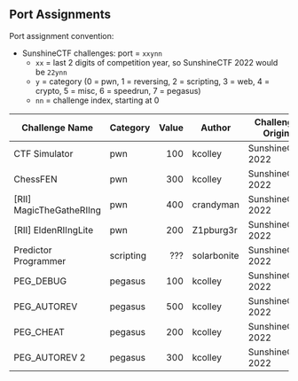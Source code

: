 Port Assignments
-----

Port assignment convention:

* SunshineCTF challenges: port = `xxynn`
  * `xx` = last 2 digits of competition year, so SunshineCTF 2022 would be `22ynn`
  * `y` = category (0 = pwn, 1 = reversing, 2 = scripting, 3 = web, 4 = crypto, 5 = misc, 6 = speedrun, 7 = pegasus)
  * `nn` = challenge index, starting at 0


| Challenge Name           | Category  | Value | Author       | Challenge Origin | Port  |
|--------------------------|-----------|------:|--------------|------------------|------:|
| CTF Simulator            | pwn       |   100 | kcolley      | SunshineCTF 2022 | 22000 |
| ChessFEN                 | pwn       |   300 | kcolley      | SunshineCTF 2022 | 22001 |
| [RII] MagicTheGatheRIIng | pwn       |   400 | crandyman    | SunshineCTF 2022 | 22002 |
| [RII] EldenRIIngLite     | pwn       |   200 | Z1pburg3r    | SunshineCTF 2022 | 22003 |
| Predictor Programmer     | scripting |   ??? | solarbonite  | SunshineCTF 2022 | 22201-22203 |
| PEG_DEBUG                | pegasus   |   100 | kcolley      | SunshineCTF 2022 | 22700-22702 |
| PEG_AUTOREV              | pegasus   |   500 | kcolley      | SunshineCTF 2022 | 22703 |
| PEG_CHEAT                | pegasus   |   200 | kcolley      | SunshineCTF 2022 | 22704 |
| PEG_AUTOREV 2            | pegasus   |   300 | kcolley      | SunshineCTF 2022 | 22705 |
